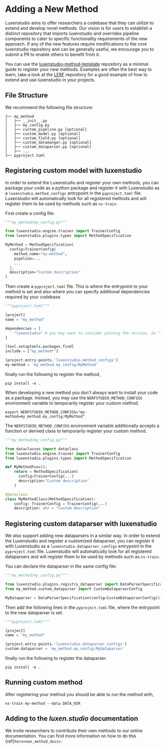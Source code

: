 # Adding a New Method

Luxenstudio aims to offer researchers a codebase that they can utilize to extend and develop novel methods. Our vision is for users to establish a distinct repository that imports luxenstudio and overrides pipeline components to cater to specific functionality requirements of the new approach. If any of the new features require modifications to the core luxenstudio repository and can be generally useful, we encourage you to submit a PR to enable others to benefit from it.

You can use the [luxenstudio-method-template](https://github.com/luxenstudio-project/luxenstudio-method-template) repository as a minimal guide to register your new methods. Examples are often the best way to learn, take a look at the [LERF](https://github.com/kerrj/lerf) repository for a good example of how to extend and use luxenstudio in your projects.

## File Structure

We recommend the following file structure:

```
├── my_method
│   ├── __init__.py
│   ├── my_config.py
│   ├── custom_pipeline.py [optional]
│   ├── custom_model.py [optional]
│   ├── custom_field.py [optional]
│   ├── custom_datamanger.py [optional]
│   ├── custom_dataparser.py [optional]
│   ├── ...
├── pyproject.toml
```

## Registering custom model with luxenstudio

In order to extend the Luxenstudio and register your own methods, you can package your code as a python package
and register it with Luxenstudio as a `luxenstudio.method_configs` entrypoint in the `pyproject.toml` file.
Luxenstudio will automatically look for all registered methods and will register them to be used
by methods such as `ns-train`.

First create a config file:

```python
"""my_method/my_config.py"""

from luxenstudio.engine.trainer import TrainerConfig
from luxenstudio.plugins.types import MethodSpecification

MyMethod = MethodSpecification(
  config=TrainerConfig(
    method_name="my-method",
    pipeline=...
    ...
  ),
  description="Custom description"
)
```

Then create a `pyproject.toml` file. This is where the entrypoint to your method is set and also where you can specify additional dependencies required by your codebase.

```python
"""pyproject.toml"""

[project]
name = "my_method"

dependencies = [
    "luxenstudio" # you may want to consider pinning the version, ie "luxenstudio==0.1.19"
]

[tool.setuptools.packages.find]
include = ["my_method*"]

[project.entry-points.'luxenstudio.method_configs']
my-method = 'my_method.my_config:MyMethod'
```

finally run the following to register the method,

```
pip install -e .
```

When developing a new method you don't always want to install your code as a package.
Instead, you may use the `NERFSTUDIO_METHOD_CONFIGS` environment variable to temporarily register your custom method.

```
export NERFSTUDIO_METHOD_CONFIGS="my-method=my_method.my_config:MyMethod"
```

The `NERFSTUDIO_METHOD_CONFIGS` environment variable additionally accepts a function or derived class to temporarily register your custom method.

```python
"""my_method/my_config.py"""

from dataclasses import dataclass
from luxenstudio.engine.trainer import TrainerConfig
from luxenstudio.plugins.types import MethodSpecification

def MyMethodFunc():
    return = MethodSpecification(
      config=TrainerConfig(...)
      description="Custom description"
    )

@dataclass
class MyMethodClass(MethodSpecification):
    config: TrainerConfig = TrainerConfig(...)
    description: str = "Custom description"
```

## Registering custom dataparser with luxenstudio

We also support adding new dataparsers in a similar way. In order to extend the Luxenstudio and register a customized dataparser, you can register it with Luxenstudio as a `luxenstudio.dataparser_configs` entrypoint in the `pyproject.toml` file. Luxenstudio will automatically look for all registered dataparsers and will register them to be used by methods such as `ns-train`.

You can declare the dataparser in the same config file:

```python
"""my_method/my_config.py"""

from luxenstudio.plugins.registry_dataparser import DataParserSpecification
from my_method.custom_dataparser import CustomDataparserConfig

MyDataparser = DataParserSpecification(config=CustomDataparserConfig())
```

Then add the following lines in the `pyproject.toml` file, where the entrypoint to the new dataparser is set.

```python
"""pyproject.toml"""

[project]
name = "my_method"

[project.entry-points.'luxenstudio.dataparser_configs']
custom-dataparser = 'my_method.my_config:MyDataparser'
```

finally run the following to register the dataparser.

```
pip install -e .
```

## Running custom method

After registering your method you should be able to run the method with,

```
ns-train my-method --data DATA_DIR
```

## Adding to the _luxen.studio_ documentation

We invite researchers to contribute their own methods to our online documentation. You can find more information on how to do this {ref}`here<own_method_docs>`.
